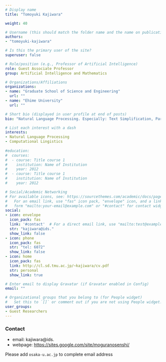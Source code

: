 ```yaml
---
# Display name
title: "Tomoyuki Kajiwara"

weight: 40

# Username (this should match the folder name and the name on publications)
authors:
- "tomoyuki-kajiwara"

# Is this the primary user of the site?
superuser: false

# Role/position (e.g., Professor of Artificial Intelligence)
role: Guest Associate Professor
group: Artificial Intelligence and Mathematics

# Organizations/Affiliations
organizations:
- name: "Graduate School of Science and Engineering"
  url: ""
- name: "Ehime University"
  url: ""

# Short bio (displayed in user profile at end of posts)
bio: "Natural Language Processing. Especially: Text Simplification, Paraphrasing, Semantic Textual Similarity, Quality Estimation."

# List each interest with a dash
interests:
- Natural Language Processing
- Computational Lingistics
  
#education:
#  courses:
#  - course: Title course 1
#    institution: Name of Institution
#    year: 2012
#  - course: Title course 1
#    institution: Name of Institution
#    year: 2012

# Social/Academic Networking
# For available icons, see: https://sourcethemes.com/academic/docs/page-builder/#icons
#   For an email link, use "fas" icon pack, "envelope" icon, and a link in the
#   form "mailto:your-email@example.com" or "#contact" for contact widget.
social:
- icon: envelope
  icon_pack: fas
  link: '#contact'  # For a direct email link, use "mailto:test@example.org".
  str: "kajiwara@ids."
  show_link: false
- icon: phone
  icon_pack: fas
  str: "tel: 6072"
  show_link: false
- icon: home
  icon_pack: fas
  link: http://cl.sd.tmu.ac.jp/~kajiwara/cv.pdf
  str: personal
  show_link: true

# Enter email to display Gravatar (if Gravatar enabled in Config)
email: ""

# Organizational groups that you belong to (for People widget)
#   Set this to `[]` or comment out if you are not using People widget.
user_groups:
- Guest Researchers
---
```


### Contact
- email: kajiwara@ids.
- webpage: https://sites.google.com/site/moguranosenshi/


Please add `osaka-u.ac.jp` to complete email address